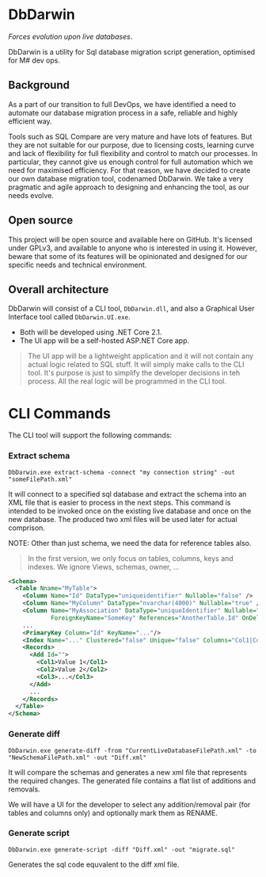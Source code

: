 # DbDarwin
*Forces evolution upon live databases*.

DbDarwin is a utility for Sql database migration script generation, optimised for M# dev ops.  

## Background
As a part of our transition to full DevOps, we have identified a need to automate our database migration process in a safe, reliable and highly efficient way.

Tools such as SQL Compare are very mature and have lots of features. But they are not suitable for our purpose, due to licensing costs, learning curve and lack of flexibility for full flexibility and control to match our processes. In particular, they cannot give us enough control for full automation which we need for maximised efficiency. For that reason, we have decided to create our own database migration tool, codenamed DbDarwin. We take a very pragmatic and agile approach to designing and enhancing the tool, as our needs evolve.

## Open source
This project will be open source and available here on GitHub. It's licensed under GPLv3, and available to anyone who is interested in using it. However, beware that some of its features will be opinionated and designed for our specific needs and technical environment. 

## Overall architecture
DbDarwin will consist of a CLI tool, `DbDarwin.dll`, and also a Graphical User Interface tool called `DbDarwin.UI.exe`.

- Both will be developed using .NET Core 2.1.
- The UI app will be a self-hosted ASP.NET Core app.

> The UI app will be a lightweight application and it will not contain any actual logic related to SQL stuff. It will simply make calls to the CLI tool. It's purpose is just to simplify the developer decisions in teh process. All the real logic will be programmed in the CLI tool.

# CLI Commands
The CLI tool will support the following commands:

### Extract schema
```
DbDarwin.exe extract-schema -connect "my connection string" -out "someFilePath.xml"
```
It will connect to a specified sql database and extract the schema into an XML file that is easier to process in the next steps. This command is intended to be invoked once on the existing live database and once on the new database. The produced two xml files will be used later for actual comprison.

NOTE: Other than just schema, we need the data for reference tables also.

> In the first version, we only focus on tables, columns, keys and indexes. We ignore Views, schemas, owner, ...
```xml
<Schema>
  <Table Nname="MyTable">
    <Column Name="Id" DataType="uniqueidentifier" Nullable="false" />
    <Column Name="MyColumn" DataType="nvarchar(4000)" Nullable="true" />
    <Column Name="MyAssociation" DataType="uniqueIdentifier" Nullable="true"
            ForeignKeyName="SomeKey" References="AnotherTable.Id" OnDelete="Cascade" OnUpdate="No Action" />
    ...
    <PrimaryKey Column="Id" KeyName="..."/>
    <Index Name="..." Clustered="false" Unique="false" Columns="Col1|Col2|Col3" />
    <Records>
      <Add Id="">
        <Col1>Value 1</Col1>
        <Col2>Value 2</Col2>
        <Col3>...</Col3>
      </Add>
      ...
    </Records>
  </Table>
</Schema>
```

### Generate diff
```
DbDarwin.exe generate-diff -from "CurrentLiveDatabaseFilePath.xml" -to "NewSchemaFilePath.xml" -out "Diff.xml"
```
It will compare the schemas and generates a new xml file that represents the required changes. The generated file contains a flat list of additions and removals.

We will have a UI for the developer to select any addition/removal pair (for tables and columns only) and optionally mark them as RENAME.

### Generate script
```
DbDarwin.exe generate-script -diff "Diff.xml" -out "migrate.sql" 
```
Generates the sql code equvalent to the diff xml file.
